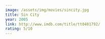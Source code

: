 ```yaml
---
image: /assets/img/movies/sincity.jpg
title: Sin City
year: 2005
link: http://www.imdb.com/title/tt0401792/
rating: 5/10
---
```

